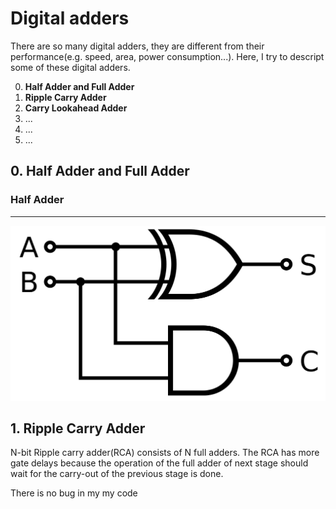 # Digital adders
There are so many digital adders, they are different from their performance(e.g. speed, area, power consumption...). Here, I try to descript some of these digital adders.

0. **Half Adder and Full Adder**
1. **Ripple Carry Adder**
2. **Carry Lookahead Adder**
3. ...
4. ...
5. ...

## 0. Half Adder and Full Adder
### Half Adder
------
![image](https://github.com/s105063704/Digital_Adder/blob/master/half_adder.png)

## 1. Ripple Carry Adder

N-bit Ripple carry adder(RCA) consists of N full adders.
The RCA has more gate delays because the operation of the full adder of next stage should wait for the carry-out of the previous stage is done.


There is no bug in my my code
